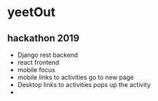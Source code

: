 # yeetOut
hackathon 2019
---------------------------------------------------------------------------
* Django rest backend
* react frontend
* mobile focus
* mobile links to activities go to new page
* Desktop links to activities pops up the activity
* 
